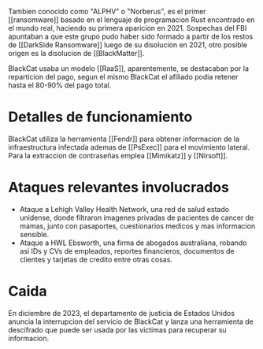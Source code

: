 Tambien conocido como "ALPHV" o "Norberus", es el primer [[ransomware]] basado en el lenguaje de programacion Rust encontrado en el mundo real, haciendo su primera aparicion en 2021. Sospechas del FBI apuntaban a que este grupo pudo haber sido formado a partir de los restos de [[DarkSide Ransomware]] luego de su disolucion en 2021, otro posible origen es la disolucion de [[BlackMatter]].

BlackCat usaba un modelo [[RaaS]], aparentemente, se destacaban por la reparticion del pago, segun el mismo BlackCat el afiliado podia retener hasta el 80-90% del pago total.

# Detalles de funcionamiento

BlackCat utiliza la herramienta [[Fendr]] para obtener informacion de la infraestructura infectada ademas de [[PsExec]] para el movimiento lateral. Para la extraccion de contraseñas emplea [[Mimikatz]] y [[Nirsoft]].

# Ataques relevantes involucrados
- Ataque a Lehigh Valley Health Network, una red de salud estado unidense, donde filtraron imagenes privadas de pacientes de cancer de mamas, junto con pasaportes, cuestionarios medicos y mas informacion sensible.
- Ataque a HWL Ebsworth, una firma de abogados australiana, robando asi IDs y CVs de empleados, reportes financieros, documentos de clientes y tarjetas de credito entre otras cosas.
# Caida
En diciembre de 2023, el departamento de justicia de Estados Unidos anuncia la interrupcion del servicio de BlackCat y lanza una herramienta de descifrado que puede ser usada por las victimas para recuperar su informacion.